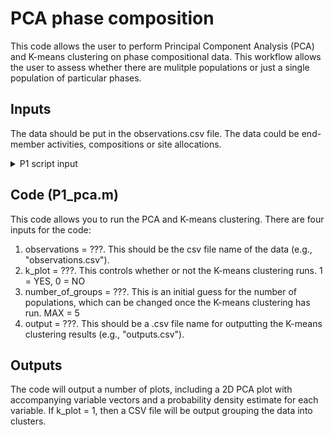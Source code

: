 # PCA phase composition
This code allows the user to perform Principal Component Analysis (PCA) and K-means clustering on phase compositional data. This workflow allows the user to assess whether there are mulitple populations or just a single population of particular phases.

## Inputs
The data should be put in the observations.csv file. The data could be end-member activities, compositions or site allocations. 


<details>
<summary> P1 script input </summary>
 
The code outputs two figures: 
1) a boxplot for each variable showing how temperature estimates vary based on the range of measured values.
2) a boxplot for each variable showing how pressure estimates vary based on the range of measured values.
</details>



## Code (P1_pca.m)
This code allows you to run the PCA and K-means clustering. There are four inputs for the code:

1) observations = ???. This should be the csv file name of the data (e.g., "observations.csv").
2) k_plot = ???. This controls whether or not the K-means clustering runs. 1 = YES, 0 = NO
3) number_of_groups = ???. This is an initial guess for the number of populations, which can be changed once the K-means clustering has run. MAX = 5
4) output = ???. This should be a .csv file name for outputting the K-means clustering results (e.g., "outputs.csv").

## Outputs
The code will output a number of plots, including a 2D PCA plot with accompanying variable vectors and a probability density estimate for each variable. If k_plot = 1, then a CSV file will be output grouping the data into clusters.
